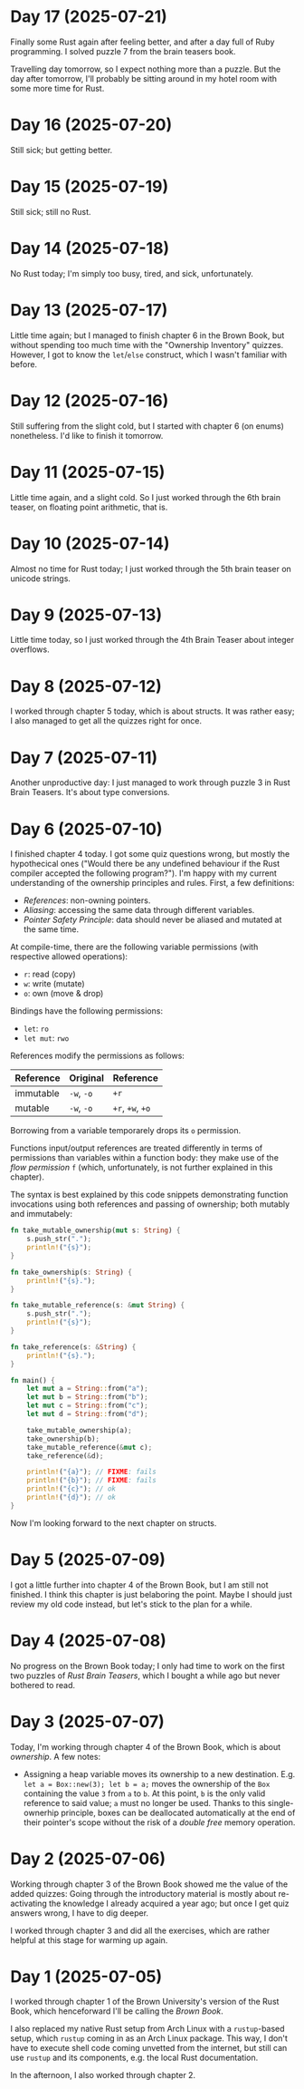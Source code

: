 # Day 17 (2025-07-21)

Finally some Rust again after feeling better, and after a day full of Ruby programming. I solved puzzle 7 from the brain teasers book.

Travelling day tomorrow, so I expect nothing more than a puzzle. But the day after tomorrow, I'll probably be sitting around in my hotel room with some more time for Rust.

# Day 16 (2025-07-20)

Still sick; but getting better.

# Day 15 (2025-07-19)

Still sick; still no Rust.

# Day 14 (2025-07-18)

No Rust today; I'm simply too busy, tired, and sick, unfortunately.

# Day 13 (2025-07-17)

Little time again; but I managed to finish chapter 6 in the Brown Book, but without spending too much time with the "Ownership Inventory" quizzes. However, I got to know the `let`/`else` construct, which I wasn't familiar with before.

# Day 12 (2025-07-16)

Still suffering from the slight cold, but I started with chapter 6 (on enums) nonetheless. I'd like to finish it tomorrow.

# Day 11 (2025-07-15)

Little time again, and a slight cold. So I just worked through the 6th brain teaser, on floating point arithmetic, that is.

# Day 10 (2025-07-14)

 Almost no time for Rust today; I just worked through the 5th brain teaser on unicode strings.

# Day 9 (2025-07-13)

Little time today, so I just worked through the 4th Brain Teaser about integer overflows.

# Day 8 (2025-07-12)

I worked through chapter 5 today, which is about structs. It was rather easy; I also managed to get all the quizzes right for once.

# Day 7 (2025-07-11)

Another unproductive day: I just managed to work through puzzle 3 in Rust Brain Teasers. It's about type conversions.

# Day 6 (2025-07-10)

I finished chapter 4 today. I got some quiz questions wrong, but mostly the hypothecical ones ("Would there be any undefined behaviour if the Rust compiler accepted the following program?"). I'm happy with my current understanding of the ownership principles and rules. First, a few definitions:

- _References_: non-owning pointers.
- _Aliasing_: accessing the same data through different variables.
- _Pointer Safety Principle_: data should never be aliased and mutated at the same time.

At compile-time, there are the following variable permissions (with respective allowed operations):

- `r`: read (copy)
- `w`: write (mutate)
- `o`: own (move & drop)

Bindings have the following permissions:

- `let`: `ro`
- `let mut`: `rwo`

References modify the permissions as follows:

| Reference | Original   | Reference        |
|-----------|------------|------------------|
| immutable | `-w`, `-o` | `+r`             |
| mutable   | `-w`, `-o` | `+r`, `+w`, `+o` |

Borrowing from a variable temporarely drops its `o` permission.

Functions input/output references are treated differently in terms of permissions than variables within a function body: they make use of the _flow permission_ `f` (which, unfortunately, is not further explained in this chapter).

The syntax is best explained by this code snippets demonstrating function invocations using both references and passing of ownership; both mutably and immutabely:

```rust
fn take_mutable_ownership(mut s: String) {
    s.push_str(".");
    println!("{s}");
}

fn take_ownership(s: String) {
    println!("{s}.");
}

fn take_mutable_reference(s: &mut String) {
    s.push_str(".");
    println!("{s}");
}

fn take_reference(s: &String) {
    println!("{s}.");
}

fn main() {
    let mut a = String::from("a");
    let mut b = String::from("b");
    let mut c = String::from("c");
    let mut d = String::from("d");

    take_mutable_ownership(a);
    take_ownership(b);
    take_mutable_reference(&mut c);
    take_reference(&d);

    println!("{a}"); // FIXME: fails
    println!("{b}"); // FIXME: fails
    println!("{c}"); // ok
    println!("{d}"); // ok
}
```

Now I'm looking forward to the next chapter on structs.

# Day 5 (2025-07-09)

I got a little further into chapter 4 of the Brown Book, but I am still not finished. I think this chapter is just belaboring the point. Maybe I should just review my old code instead, but let's stick to the plan for a while.

# Day 4 (2025-07-08)

No progress on the Brown Book today; I only had time to work on the first two puzzles of _Rust Brain Teasers_, which I bought a while ago but never bothered to read.

# Day 3 (2025-07-07)

Today, I'm working through chapter 4 of the Brown Book, which is about _ownership_. A few notes:

- Assigning a heap variable moves its ownership to a new destination. E.g. `let a = Box::new(3); let b = a;` moves the ownership of the `Box` containing the value `3` from `a` to `b`. At this point, `b` is the only valid reference to said value; `a` must no longer be used. Thanks to this single-ownerhip principle, boxes can be deallocated automatically at the end of their pointer's scope without the risk of a _double free_ memory operation.

# Day 2 (2025-07-06)

Working through chapter 3 of the Brown Book showed me the value of the added quizzes: Going through the introductory material is mostly about re-activating the knowledge I already acquired a year ago; but once I get quiz answers wrong, I have to dig deeper.

I worked through chapter 3 and did all the exercises, which are rather helpful at this stage for warming up again.

# Day 1 (2025-07-05)

I worked through chapter 1 of the Brown University's version of the Rust Book, which henceforward I'll be calling the _Brown Book_.

I also replaced my native Rust setup from Arch Linux with a `rustup`-based setup, which `rustup` coming in as an Arch Linux package. This way, I don't have to execute shell code coming unvetted from the internet, but still can use `rustup` and its components, e.g. the local Rust documentation.

In the afternoon, I also worked through chapter 2.
